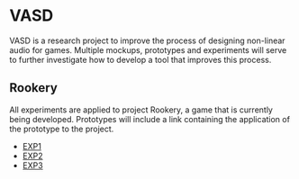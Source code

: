 # VASD
 VASD is a research project to improve the process of designing non-linear audio for games. Multiple mockups, prototypes and experiments will serve to further investigate how to develop a tool that improves this process.

## Rookery
All experiments are applied to project Rookery, a game that is currently being developed. Prototypes will include a link containing the application of the prototype to the project.
- [EXP1](https://streamable.com/wmomb)
- [EXP2](https://streamable.com/reu4v)
- [EXP3](https://streamable.com/434ev)
